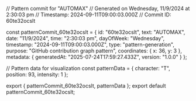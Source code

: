 // Pattern commit for "AUTOMAX"
// Generated on Wednesday, 11/9/2024 at 2:30:03 pm
// Timestamp: 2024-09-11T09:00:03.000Z
// Commit ID: 60te32ocslt

const patternCommit_60te32ocslt = {
  id: "60te32ocslt",
  text: "AUTOMAX",
  date: "11/9/2024",
  time: "2:30:03 pm",
  dayOfWeek: "Wednesday",
  timestamp: "2024-09-11T09:00:03.000Z",
  type: "pattern-generation",
  purpose: "GitHub contribution graph pattern",
  coordinates: {
    x: 36,
    y: 3
  },
  metadata: {
    generatedAt: "2025-07-24T17:59:27.433Z",
    version: "1.0.0"
  }
};

// Pattern data for visualization
const patternData = {
  character: "T",
  position: 93,
  intensity: 1
};

export { patternCommit_60te32ocslt, patternData };
export default patternCommit_60te32ocslt;
